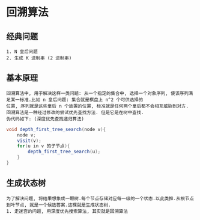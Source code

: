 # 回溯算法
## 经典问题
    1. N 皇后问题
    2. 生成 K 进制串 (2 进制串)

## 基本原理
    回溯算法中, 用于解决这样一类问题: 从一个指定的集合中, 选择一个对象序列, 使该序列满足某一标准.比如 n 皇后问题: 集合就是棋盘上 n^2 个可供选择的
    位置, 序列就是这些皇后 n 个放置的位置, 标准就是任何两个皇后都不会相互威胁到对方.
    回溯算法是一种经过修改的尝试优先查找方法. 但是它是在树中查找.
    伪代码如下: (深度优先查找递归算法)

```java
void depth_first_tree_search(node v){
    node v;
    visit(v);
    for(u in v 的子节点){
        depth_first_tree_search(u);
    }
}
```
## 生成状态树
    为了解决问题, 将结果想象成一颗树.每个节点存储对应每一级的一个状态.以此类推.从根节点到叶节点, 就是一个候选答案.这棵就是生成状态树.     
    1. 走迷宫的问题, 用深度优先搜索算法, 其实就是回溯算法